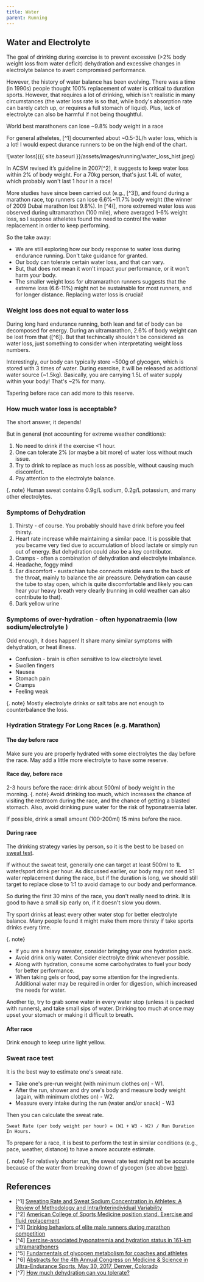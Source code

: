 ```yaml
---
title: Water
parent: Running
---
```


## Water and Electrolyte

The goal of drinking during exercise is to prevent excessive (>2% body weight loss from water deficit) dehydration and excessive changes in electrolyte balance to avert compromised performance.

However, the history of water balance has been evolving. There was a time (in 1990s) people thought 100% replacement of water is critical to duration sports. However, that requires a lot of drinking, which isn't realistic in many circumstances (the water loss rate is so that, while body's absorption rate can barely catch up, or requires a full stomach of liquid). Plus, lack of electrolyte can also be harmful if not being thoughtful.

World best marathoners can lose ~9.8% body weight in a race

For general atheletes, [^1] documented about ~0.5-3L/h water loss, which is a lot! I would expect durance runners to be on the high end of the chart.

 ![water loss]({{ site.baseurl }}/assets/images/running/water_loss_hist.jpeg)

In ACSM revised it’s guideline in 2007[^2], it suggests to keep water loss within 2% of body weight. For a 70kg person, that's just 1.4L of water, which probably won't last 1 hour in a race!

More studies have since been carried out (e.g., [^3]), and found during a marathon race, top runners can lose 6.6%~11.7% body weight (the winner of 2009 Dubai marathon lost 9.8%). In [^4(], more extremed water loss was observed during ultramarathon (100 mile), where averaged 1-6% weight loss, so I suppose atheletes found the need to control the water replacement in order to keep performing.

So the take away:

* We are still exploring how our body response to water loss during endurance running. Don't take guidance for granted.
* Our body can tolerate certain water loss, and that can vary.
* But, that does not mean it won't impact your performance, or it won't harm your body.
* The smaller weight loss for ultramarathon runners suggests that the extreme loss (6.6-11%) might not be sustainable for most runners, and for longer distance. Replacing water loss is crucial!

### Weight loss does not equal to water loss

During long hard endurance running, both lean and fat of body can be decomposed for energy. During an ultramarathon, 2.6% of body weight can be lost from that ([^6]). But that techincally shouldn't be considered as water loss, just something to consider when interpretating weight loss numbers.

Interestingly, our body can typically store ~500g of glycogen, which is stored with 3 times of water. During exercise, it will be released as addtional water source (~1.5kg). Basically, you are carrying 1.5L of water supply within your body! That's ~2% for many.

Tapering before race can add more to this reserve.

### How much water loss is acceptable?

The short answer, it depends!

But in general (not accounting for extreme weather conditions):

1. No need to drink if the exercise <1 hour.
1. One can tolerate 2% (or maybe a bit more) of water loss without much issue.
1. Try to drink to replace as much loss as possible, without causing much discomfort.
1. Pay attention to the electrolyte balance.

{. note}
Human sweat contains 0.9g/L sodium, 0.2g/L potassium, and many other electrolytes.

### Symptoms of Dehydration

1. Thirsty - of course. You probably should have drink before  you feel thirsty.
1. Heart rate increase while maintaining a similar pace. It is possible that you became very tied due to accumulation of blood lactate or simply run out of energy. But dehydration could also be a key contributor.
1. Cramps - often a combination of dehydration and electrolyte imbalance.
1. Headache, foggy mind
1. Ear discomfort - eustachian tube connects middle ears to the back of the throat, mainly to balance the air preassure. Dehydration can cause the tube to stay open, which is quite discomfortable and likely you can hear your heavy breath very clearly (running in cold weather can also contribute to that).
1. Dark yellow urine

### Symptoms of over-hydration - often hyponatraemia (low sodium/electrolyte )

Odd enough, it does happen! It share many similar symptoms with dehydration, or heat illness.

* Confusion - brain is often sensitive to low electrolyte level.
* Swollen fingers
* Nausea
* Stomach pain
* Cramps
* Feeling weak

{. note}
Mostly electrolyte drinks or salt tabs are not enough to counterbalance the loss.

### Hydration Strategy For Long Races (e.g. Marathon)

#### The day before race

Make sure you are properly hydrated with some electrolytes the day before the race. May add a little more electrolyte to have some reserve.

#### Race day, before race

2-3 hours before the race: drink about 500ml of body weight in the morning.
{. note}
Avoid drinking too much, which increases the chance of visiting the restroom during the race, and the chance of getting a blasted stomach.
Also, avoid drinking pure water for the risk of hyponatraemia later.

If possible, drink a small amount (100-200ml) 15 mins before the race.

#### During race

The drinking strategy varies by person, so it is the best to be based on [sweat test](#sweat-race-test).

If without the sweat test, generally one can target at least 500ml to 1L water/sport drink per hour. As discussed earlier, our body may not need 1:1 water replacement during the race, but if the duration is long, we should still target to replace close to 1:1 to avoid damage to our body and performance.

So during the first 30 mins of the race, you don't really need to drink. It is good to have a small sip early on, if it doesn't slow you down.

Try sport drinks at least every other water stop for better electrolyte balance. Many people found it might make them more thirsty if take sports drinks every time.

{. note}

* If you are a heavy sweater, consider bringing your one hydration pack.
* Avoid drink only water. Consider electrolyte drink whenever possible.
* Along with hydration, consume some carbohydrates to fuel your body for better performance.
* When taking gels or food, pay some attention for the ingredients. Additional water may be required in order for digestion, which increased the needs for water.

Another tip, try to grab some water in every water stop (unless it is packed with runners), and take small sips of water. Drinking too much at once may upset your stomach or making it difficult to breath.

#### After race

Drink enough to keep urine light yellow.

### Sweat race test

It is the best way to estimate one's sweat rate.

* Take one's pre-run weight (with minimum clothes on) - W1.
* After the run, shower and dry one's body and measure body weight (again, with minimum clothes on) - W2.
* Measure every intake during the run (water and/or snack) - W3

Then you can calculate the sweat rate.

```
Sweat Rate (per body weight per hour) = (W1 + W3 - W2) / Run Duration In Hours.
```

To prepare for a race, it is best to perform the test in similar conditions (e.g., pace, weather, distance) to have a more accurate estimate.

{. note}
For relatively shorter run, the sweat rate test might not be accurate because of the water from breaking down of glycogen (see above [here](#weight-loss-does-not-equal-to-water-loss)).

## References

* [^1] [Sweating Rate and Sweat Sodium Concentration in Athletes: A Review of Methodology and Intra/Interindividual Variability](https://pmc.ncbi.nlm.nih.gov/articles/PMC5371639/)
* [^2] [American College of Sports Medicine position stand. Exercise and fluid replacement](https://pubmed.ncbi.nlm.nih.gov/17277604/)
* [^3] [Drinking behaviors of elite male runners during marathon competition](https://pubmed.ncbi.nlm.nih.gov/22450589/)
* [^4] [Exercise-associated hyponatremia and hydration status in 161-km ultramarathoners](https://pubmed.ncbi.nlm.nih.gov/23135369/)
* [^5] [Fundamentals of glycogen metabolism for coaches and athletes](https://pmc.ncbi.nlm.nih.gov/articles/PMC6019055/)
* [^6] [Abstracts for the 4th Annual Congress on Medicine & Science in Ultra-Endurance Sports, May 30, 2017, Denver, Colorado](https://journals.humankinetics.com/view/journals/ijspp/12/s1/article-pS1-1.xml)
* [^7] [How much dehydration can you tolerate?](https://www.precisionhydration.com/performance-advice/hydration/how-much-dehydration-can-you-tolerate-before-your-performance-suffers/)
